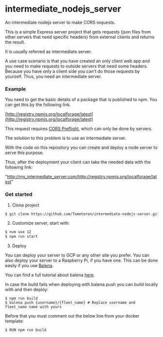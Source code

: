 # intermediate_nodejs_server
An intermediate nodejs server to make CORS requests.

This is a simple Express server project that gets requests (json files from other servers that need specific headers) from external clients and returns the result.

It is usually referred as intermediate server.

A use case scenario is that you have created an only client web app and you need to make requests to outside servers that need some headers. Because you have only a client side you can't do those requests by yourself. Thus, you need an intermediate server.

### Example
You need to get the basic details of a package that is published to npm. You can get this by the following link.

[http://registry.npmjs.org/localforage/latest](http://registry.npmjs.org/localforage/latest)

This request requires [CORS Preflight](https://developer.mozilla.org/en-US/docs/Web/HTTP/Access_control_CORS), which can only be done by servers.

The solution to this problem is to use an intermediate server.

With the code on this repository you can create and deploy a node server to serve this purpose.

Thus, after the deployment your client can take the needed data with the following link:

"http://my_intermediate_server.com/http://registry.npmjs.org/localforage/latest"

### Get started

1) Clone project

```bash
$ git clone https://github.com/Temeteron/intermediate-nodejs-server.git
```

2) Customize server, start with:

```bash
$ nvm use 12
$ npm run start
```

3) Deploy

You can deploy your server to GCP or any other site you prefer. You can also deploy your server to a Raspberry Pi, if you have one. This can be done easily if you use [Balena](https://balena.io).

You can find a full tutorial about balena [here](https://www.balena.io/docs/learn/getting-started/raspberrypi3/nodejs/).

In case the build fails when deploying with balena push you can build locally with and then deploy:
```shell
$ npm run build
$ balena push {username}/{fleet_name} # Replace username and fleet_name name with yours
```
Before that you must comment out the below line from your docker template:
```shell
$ RUN npm run build
```
